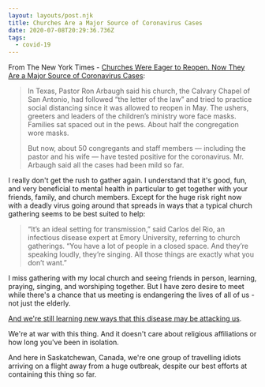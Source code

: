 ```yaml
---
layout: layouts/post.njk
title: Churches Are a Major Source of Coronavirus Cases
date: 2020-07-08T20:29:36.736Z
tags:
  - covid-19
---
```

From The New York Times - [Churches Were Eager to Reopen. Now They Are a Major Source of Coronavirus Cases](https://www.nytimes.com/2020/07/08/us/coronavirus-churches-outbreaks.html):

> In Texas, Pastor Ron Arbaugh said his church, the Calvary Chapel of San Antonio, had followed “the letter of the law” and tried to practice social distancing since it was allowed to reopen in May. The ushers, greeters and leaders of the children’s ministry wore face masks. Families sat spaced out in the pews. About half the congregation wore masks.
> 
> But now, about 50 congregants and staff members — including the pastor and his wife — have tested positive for the coronavirus. Mr. Arbaugh said all the cases had been mild so far.

I really don't get the rush to gather again. I understand that it's good, fun, and very beneficial to mental health in particular to get together with your friends, family, and church members. Except for the huge risk right now with a deadly virus going around that spreads in ways that a typical church gathering seems to be best suited to help:

> “It’s an ideal setting for transmission,” said Carlos del Rio, an infectious disease expert at Emory University, referring to church gatherings. “You have a lot of people in a closed space. And they’re speaking loudly, they’re singing. All those things are exactly what you don’t want.”

I miss gathering with my local church and seeing friends in person, learning, praying, singing, and worshiping together. But I have zero desire to meet while there's a chance that us meeting is endangering the lives of all of us - not just the elderly.

[And we're still learning new ways that this disease may be attacking us](https://www.theguardian.com/world/2020/jul/08/warning-of-serious-brain-disorders-in-people-with-mild-covid-symptoms).

We're at war with this thing. And it doesn't care about religious affiliations or how long you've been in isolation.

And here in Saskatchewan, Canada, we're one group of travelling idiots arriving on a flight away from a huge outbreak, despite our best efforts at containing this thing so far.